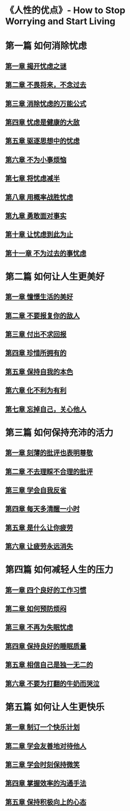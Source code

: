 # 《人性的优点》- How to Stop Worrying and Start Living

# 第一篇 如何消除忧虑

## [第一章 揭开忧虑之谜](section1/1_1.md)

## [第二章 不畏将来，不念过去](section1/1_2.md)

## [第三章 消除忧虑的万能公式](section1/1_3.md)

## [第四章 忧虑是健康的大敌](section1/1_4.md)

## [第五章 驱逐思想中的忧虑](section1/1_5.md)

## [第六章 不为小事烦恼](section1/1_6.md)

## [第七章 将忧虑减半](section1/1_7.md)

## [第八章 用概率战胜忧虑](section1/1_8.md)

## [第九章 勇敢面对事实](section1/1_9.md)

## [第十章 让忧虑到此为止](section1/1_10.md)

## [第十一章 不为过去的事忧虑](section1/1_11.md)

# 第二篇 如何让人生更美好

## [第一章 憧憬生活的美好](section2/2_1.md)

## [第二章 不要报复你的敌人](section2/2_2.md)

## [第三章 付出不求回报](section2/2_3.md)

## [第四章 珍惜所拥有的](section2/2_4.md)

## [第五章 保持自我的本色](section2/2_5.md)

## [第六章 化不利为有利](section2/2_6.md)

## [第七章 忘掉自己，关心他人](section2/2_7.md)

# 第三篇 如何保持充沛的活力

## [第一章 刻薄的批评也表明尊敬](section3/3_1.md)

## [第二章 不去理睬不合理的批评](section3/3_2.md)

## [第三章 学会自我反省](section3/3_3.md)

## [第四章 每天多清醒一小时](section3/3_4.md)

## [第五章 是什么让你疲劳](section3/3_5.md)

## [第六章 让疲劳永远消失](section3/3_6.md)

# 第四篇 如何减轻人生的压力

## [第一章 四个良好的工作习惯](section4/4_1.md)

## [第二章 如何预防烦闷](section4/4_2.md)

## [第三章 不再为失眠忧虑](section4/4_3.md)

## [第四章 保持良好的睡眠质量](section4/4_4.md)

## [第五章 相信自己是独一无二的](section4/4_5.md)

## [第六章 不要为打翻的牛奶而哭泣](section4/4_6.md)

# 第五篇 如何让人生更快乐

## [第一章 制订一个快乐计划](section5/C5_1.md)

## [第二章 学会友善地对待他人](section5/C5_2.md)

## [第三章 学会时刻保持微笑](section5/C5_3.md)

## [第四章 掌握效率的沟通手法](section5/C5_4.md)

## [第五章 保持积极向上的心态](section5/C5_5.md)
